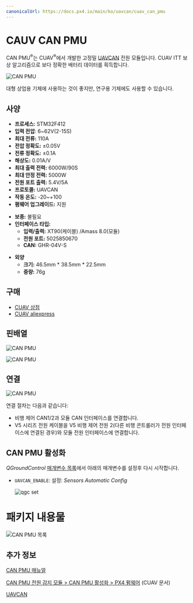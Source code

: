 ```yaml
---
canonicalUrl: https://docs.px4.io/main/ko/uavcan/cuav_can_pmu
---
```


# CAUV CAN PMU

CAN PMU<sup>&reg;</sup>는 CUAV<sup>&reg;</sup>에서 개발한 고정밀 [UAVCAN](../uavcan/README.md) 전원 모듈입니다. CUAV ITT 보상 알고리즘으로 보다 정확한 배터리 데이터를 획득합니다.

![CAN PMU](../../assets/hardware/power_module/cuav_can/can_pmu.jpg)

대형 상업용 기체에 사용하는 것이 좋지만, 연구용 기체에도 사용할 수 있습니다.

## 사양

- **프로세스:** STM32F412
- **입력 전압**: 6~62V\(2-15S\)
- **최대 전류:** 110A
- **전압 정확도:** ±0.05V
- **전류 정확도:** ±0.1A
- **해상도:** 0.01A/V
- **최대 출력 전력:** 6000W/90S
- **최대 안정 전력:** 5000W
- **전원 포트 출력:** 5.4V/5A
- **프로토콜:** UAVCAN
- **작동 온도:** -20~+100
- **폄웨어 업그레이드:** 지원
* **보종:** 불필요
* **인터페이스 타입:**
  - **입력/출력:** XT90\(케이블) /Amass 8.0\(모듈)
  - **전원 포트:** 5025850670
  - **CAN:** GHR-04V-S
- **외양**
  - **크기:** 46.5mm \* 38.5mm \* 22.5mm
  - **중량:** 76g

## 구매

- [CUAV 상점](https://store.cuav.net/index.php)
- [CUAV aliexpress ](https://www.aliexpress.com/item/4000369700535.html)

## 핀배열

![CAN PMU](../../assets/hardware/power_module/cuav_can/can_pmu_pinouts_en.png)

![CAN PMU](../../assets/hardware/power_module/cuav_can/can_pmu_pinouts_en2.png)

## 연결

![CAN PMU](../../assets/hardware/power_module/cuav_can/can_pmu_connection_en.png)

연결 절차는 다음과 같습니다:
* 비행 제어 CAN1/2과 모듈 CAN 인터페이스를 연결합니다.
* V5 시리즈 전원 케이블을 V5 비행 제어 전원 2(다른 비행 콘트롤러가 전원 인터페이스에 연결된 경우)와 모듈 전원 인터페이스에 연결합니다.

## CAN PMU 활성화

*QGroundControl* [매개변수 목록](../advanced_config/parameters.md)에서 아래의 매개변수를 설정후 다시 시작합니다.

* `UAVCAN_ENABLE`: 설정: *Sensors Automatic Config*

  ![qgc set](../../assets/hardware/power_module/cuav_can/qgc_set_en.png)

# 패키지 내용물

![CAN PMU 목록](../../assets/hardware/power_module/cuav_can/can_pmu_list.png)

## 추가 정보

[CAN PMU 매뉴얼](http://manual.cuav.net/power-module/CAN-PMU.pdf)

[CAN PMU 전원 감지 모듈 > CAN PMU 활성화 > PX4 펌웨어](http://doc.cuav.net/power-module/can-pmu/en/) (CUAV 문서)

[UAVCAN](https://new.uavcan.org/)